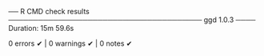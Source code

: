 ── R CMD check results ─────────────────────────────────────── ggd 1.0.3 ────
Duration: 15m 59.6s

0 errors ✔ | 0 warnings ✔ | 0 notes ✔
